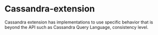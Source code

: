 # Cassandra-extension

Cassandra extension has implementations to use specific behavior that is beyond the API such as Cassandra Query Language, consistency level.
